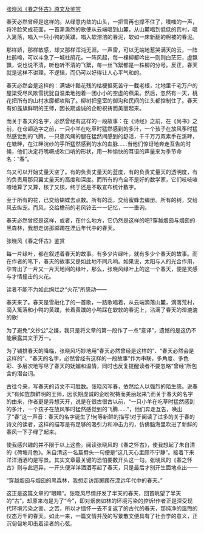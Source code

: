 [张晓风《春之怀古》原文及鉴赏](https://www.vrrw.net/wx/8682.html)

春天必然曾经是这样的。从绿意内敛的山头，一把雪再也撑不住了，噗嗤的一声，将冷脸笑成花面，一首澌澌然的歌便从云端唱到山麓，从山麓唱到低低的荒村，唱入篱落，唱入一只小鸭的黄蹼，唱入软溶溶的春泥，软如一床新翻的棉被的春泥。

那样娇，那样敏感，却又那样浑沌无涯。一声雷，可以无端地惹哭满天的云，一阵杜鹃啼，可以斗急了一城杜鹃花。一阵风起，每一棵柳都吟出一则则白茫茫，虚飘飘，说也说不清，听也听不清的飞絮，每一丝飞絮都是一株柳的分号。反正，春天就是这样不讲理，不逻辑，而仍可以好得让人心平气和的。

春天必然会是这样的：满塘叶黯花残的枯梗抵死苦守一截老根，北地里千宅万户的屋梁受尽风欺雪扰犹自温柔地抱着一团小小的空虚的燕巢。然后，忽然有一天，桃花把所有的山村水廓都攻陷了。柳树把皇室的御沟和民间的江头都控制住了。春天有如旌旗鲜明的王师，因长期虔诚的企盼祝祷而美丽起来。



而关于春天的名字，必然曾经有这样的一段故事：在《诗经》之前，在《尚书》之前，在仓颉造字之前，一只小羊在吃草时猛然感到的多汁，一个孩子在放风筝时猛然感觉到的飞腾，一只患风痛的腿在猛然间感到的舒活，千千万万双素手在溪畔，在塘畔，在江畔浣纱的手所猛然感到的水的血脉……当他们惊讶地奔走互告的时候，他们决定将嘴噘成吹口哨的形状，用一种愉快的耳语的声量来为季节命名：“春”。

鸟又可以开始丈量天空了。有的负责丈量天的蓝度，有的负责丈量天的透明度，有的负责用那只翼丈量天的高度和深度。而所有的鸟全不是好的数学家，它们吱吱喳喳地算了又算，核了又核，终于还是不敢宣布统计数字。

至于所有的花，已交给蝴蝶去点数。所有的蕊，交给蜜蜂去编册。所有的树，交给风去纵宠。而风，交给檐前的老风铃去一一记忆，一一垂询。

春天必然曾经是这样，或者，在什么地方，它仍然是这样的吧?穿越烟囱与烟囱的黑森林，我想走访那踯躅在湮远年代中的春天。

张晓风《春之怀古》鉴赏

每一片绿叶，都在叙述着春天的故事。有多少片绿叶，就有多少个春天的故事。而在作者的笔下，春天的故事又是如此地不同凡响。如果说，太阳与人的光合作用，孕育出了一片又一片天地间的绿叶，那么，张晓风绿叶上的这一个春天，便是灵感与才情撞击的火花。

读者不能不为如此绚烂之“火花”所感动——

春天来了。春天是雪融化了的一首歌，一路歌唱着，从云端滴落山麓，滴落荒村，滴入篱落和小鸭的黄蹼，长着黄蹼的小鸭踩在软软的春泥上，沾满了春天的湿漉漉的歌!

为了避免“文抄公”之嫌，我只是将文章的第一段作了一点“意译”，遗憾的是这仍不能展露其文于万一。

为了铺排春天的降临，张晓风巧妙地用“春天必然曾经是这样的”、“春天必然会是这样的”、“春天的名字，必然曾经有这样的一段故事”作为串联，多角度、多色彩、多层次地写尽了春天的妩媚和温情，同时也反复提醒读者不要忽略“曾经”所包含的潜台词。

古往今来，写春天的诗文不可胜数。张晓风写春，依然给人以强烈的陌生感。说春天“有如旌旗鲜明的王师，因长期虔诚的企盼祝祷而美丽起来”;而关于春天的名字的由来，作者更是异想天开，说是在很古很古以前，“一只小羊在吃草时猛然感到的多汁，一个孩子在放风筝时猛然感觉到的飞腾……”，他们奔走互告，唤出了“春”这一声音：春天的名字诞生了!何等新鲜的描写!对于阅读了过多的关于春的诗文的读者，这样的描写是有足够的吸引力和冲击力的，仿佛脑海里吹进了新鲜的春风一下子绿了起来。

使我感兴趣的并不限于以上这些。阅读张晓风的《春之怀古》，使我想起了朱自清的《荷塘月色》。朱自清这一名篇劈头一句便是“这几天心里颇不宁静”。接着下来洋洋洒洒均是写景。其实文章最关键的恐怕要数开头这一句。张晓风的《春之怀古》则与此迥异，一开头便洋洋洒洒写起了春天，只是最后才别开生面地点出——

“穿越烟囱与烟囱的黑森林，我想走访那踯躅在湮远年代中的春天。”

这正是这篇文章的“眼睛”。张晓风尽情抒发了半天的春天，回首眺望了半天的“古”，却原来均是为了“今”，即对烟囱如林的环境污染的控诉!作者正是深受现代环境污染之害、之苦，所以才缅怀一去不复返了的古代的春天，那纯净的温煦的仪态万千的春天。如此一来，一篇文情并茂的写景散文便具有了社会学的意义，正沉甸甸地叩击着读者的心弦。

